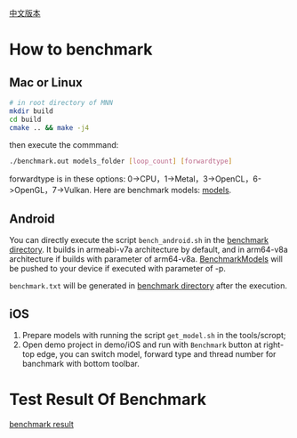 [中文版本](Benchmark_CN.md)

# How to benchmark
## Mac or Linux
```bash
# in root directory of MNN
mkdir build
cd build
cmake .. && make -j4
```

then execute the commmand:
```bash
./benchmark.out models_folder [loop_count] [forwardtype]
```
forwardtype is in these options: 0->CPU，1->Metal，3->OpenCL，6->OpenGL，7->Vulkan. Here are benchmark models:  [models](../benchmark/models).

## Android
You can directly execute the script `bench_android.sh` in the [benchmark directory](../benchmark). It builds in armeabi-v7a  architecture by default, and in arm64-v8a architecture if builds with parameter of arm64-v8a. [BenchmarkModels](../benchmark/models) will be pushed to your device if executed with parameter of -p.

`benchmark.txt` will be generated in [benchmark directory](../benchmark) after the execution.

## iOS
1. Prepare models with running the script `get_model.sh` in the tools/scropt;
2. Open demo project in demo/iOS and run with `Benchmark` button at right-top edge, you can switch model, forward type and thread number for banchmark with bottom toolbar.

# Test Result Of Benchmark
[benchmark result](../benchmark/result)
